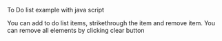To Do list example with java script

You can add to do list items, strikethrough the item and remove item.
You can remove all elements by clicking clear button